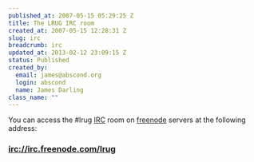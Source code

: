 ```yaml
--- 
published_at: 2007-05-15 05:29:25 Z
title: The LRUG IRC room
created_at: 2007-05-15 12:28:31 Z
slug: irc
breadcrumb: irc
updated_at: 2013-02-12 23:09:15 Z
status: Published
created_by: 
  email: james@abscond.org
  login: abscond
  name: James Darling
class_name: ""
---
```


You can access the #lrug [IRC][1] room on [freenode][2] servers at the following address:

### <a href="irc://irc.freenode.com/lrug">irc://irc.freenode.com/lrug</a>

<!-- more to come soon -->

[1]:http://en.wikipedia.org/wiki/Internet_Relay_Chat
[2]:http://freenode.net/
